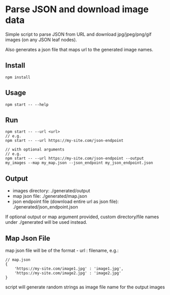 # Parse JSON and download image data

Simple script to parse JSON from URL and download jpg/jpeg/png/gif images (on any JSON leaf nodes).

Also generates a json file that maps url to the generated image names.

## Install
```
npm install
```

## Usage
```
npm start -- --help
```

## Run
```
npm start -- --url <url>
// e.g.
npm start -- --url https://my-site.com/json-endpoint

// with optional arguments
// e.g.
npm start -- --url https://my-site.com/json-endpoint --output my_images --map my_map.json --json_endpoint my_json_endpoint.json
```
## Output
- images directory: ./generated/output
- map json file: ./generated/map.json
- json endpoint file (download entire url as json file): ./generated/json_endpoint.json

If optional output or map argument provided, custom directory/file names under ./generated will be used instead.

## Map Json File
map json file will be of the format  - url : filename, e.g.:
```
// map.json
{
    'https://my-site.com/image1.jpg' : 'image1.jpg',
    'https://my-site.com/image2.jpg' : 'image2.jpg'
}

```
script will generate random strings as image file name for the output images
